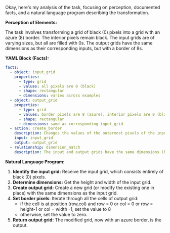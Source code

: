Okay, here's my analysis of the task, focusing on perception, documented facts, and a natural language program describing the transformation.

**Perception of Elements:**

The task involves transforming a grid of black (0) pixels into a grid with an azure (8) border. The interior pixels remain black. The input grids are of varying sizes, but all are filled with 0s. The output grids have the same dimensions as their corresponding inputs, but with a border of 8s.

**YAML Block (Facts):**


```yaml
facts:
  - object: input_grid
    properties:
      - type: grid
      - values: all pixels are 0 (black)
      - shape: rectangular
      - dimensions: varies across examples
  - object: output_grid
    properties:
      - type: grid
      - values: border pixels are 8 (azure), interior pixels are 0 (black)
      - shape: rectangular
      - dimensions: same as corresponding input_grid
  - action: create_border
    description: Changes the values of the outermost pixels of the input grid to 8.
    input: input_grid
    output: output_grid
  - relationship: dimension_match
    description: The input and output grids have the same dimensions (height and width).
```


**Natural Language Program:**

1.  **Identify the input grid:** Receive the input grid, which consists entirely of black (0) pixels.
2.  **Determine dimensions:** Get the height and width of the input grid.
3.  **Create output grid:** Create a new grid (or modify the existing one in place) with the same dimensions as the input grid.
4. **Set border pixels**: Iterate through all the cells of output grid:
      - if the cell is at position (row,col) and row = 0 or col = 0 or row = height-1 or col = width -1, set the value to 8
      - otherwise, set the value to zero.
5.  **Return output grid:** The modified grid, now with an azure border, is the output.
